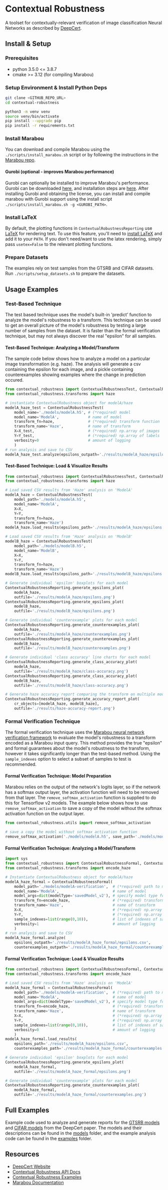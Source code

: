 # Contextual Robustness

A toolset for contextually-relevant verification of image classification Neural Networks as described by [DeepCert](https://deepcert.github.io).

## Install & Setup

### Prerequisites

* python 3.5.0 <= 3.8.7
* cmake >= 3.12 (for compiling Marabou)

### Setup Environment & Install Python Deps

```sh
git clone <GITHUB_REPO_URL>
cd contextual-robustness

python3 -m venv venv
source venv/bin/activate
pip install --upgrade pip
pip install -r requirements.txt
```

### Install Marabou

You can download and compile Marabou using the `./scripts/install_marabou.sh` script or by following the instructions in the [Marabou repo](https://github.com/NeuralNetworkVerification/Marabou).

#### Gurobi (optional - improves Marabou performance)

Gurobi can optionally be installed to improve Marabou's performance. Gurobi can be downloaded [here](https://www.gurobi.com/downloads/gurobi-optimizer-eula/), and installation steps are [here](https://www.gurobi.com/documentation/9.0/quickstart_linux/software_installation_guid.html#section:Installation). After installing Gurobi and obtaining the license, you can install and compile marabou with Gurobi support using the install script `./scripts/install_marabou.sh -g <GUROBI_PATH>`.

### Install LaTeX

By default, the plotting functions in `ContextualRobustnessReporting` use [LaTeX](https://www.latex-project.org/get/) for rendering text. To use this feature, you'll need to [install LaTeX](https://www.latex-project.org/get/) and add it to your `PATH`. If you don't need/want to use the latex rendering, simply pass `usetex=False` to the relevant plotting functions.

### Prepare Datasets

The examples rely on test samples from the GTSRB and CIFAR datasets. Run `./scripts/setup_datasets.sh` to prepare the datasets.

## Usage Examples

### Test-Based Technique

The test based technique uses the model's built-in 'predict' function to analyze the model's robustness to a transform. This technique can be used to get an overall picture of the model's robustness by testing a large number of samples from the dataset. It is faster than the formal verification technique, but may not always discover the real "epsilon" for all samples.

#### Test-Based Technique: Analyzing a Model/Transform

The sample code below shows how to analyze a model on a particular image transformation (e.g. haze). The analysis will generate a csv containing the epsilon for each image, and a pickle containing counterexamples showing examples where the change in prediction occured.

```python
from contextual_robustness import ContextualRobustnessTest, ContextualRobustnessReporting
from contextual_robustness.transforms import haze

# instantiate ContextualRobustness object for modelA/haze
modelA_haze_test = ContextualRobustnessTest(
    model_name='./models/modelA.h5', # (*required) model
    model_name='ModelA',             # name of model
    transform_fn=haze,               # (*required) transform function
    transform_name='Haze',           # name of transform
    X=X_test,                        # (*required) np.array of images
    Y=Y_test,                        # (*required) np.array of labels
    verbosity=0                      # amount of logging
    )
# run analysis and save to CSV
modelA_haze_test.analyze(epsilons_outpath='./results/modelA_haze/epsilons.csv')
```

#### Test-Based Technique: Load & Visualize Results

```python
from contextual_robustness import ContextualRobustnessTest, ContextualRobustnessReporting
from contextual_robustness.transforms import haze

# Load saved CSV results from 'Haze' analysis on 'ModelA'
modelA_haze = ContextualRobustnessTest(
    model_path='./models/modelA.h5',
    model_name='ModelA',
    X=X,
    Y=Y,
    transform_fn=haze,
    transform_name='Haze')
modelA_haze.load_results(epsilons_path='./results/modelA_haze/epsilons.csv')

# Load saved CSV results from 'Haze' analysis on 'ModelB'
modelB_haze = ContextualRobustnessTest(
    model_path='./models/modelB.h5',
    model_name='ModelB',
    X=X,
    Y=Y,
    transform_fn=haze,
    transform_name='Haze')
modelB_haze.load_results(epsilons_path='./results/modelB_haze/epsilons.csv')

# Generate individual 'epsilon' boxplots for each model
ContextualRobustnessReporting.generate_epsilons_plot(
    modelA_haze,
    outfile='./results/modelA_haze/epsilons.png')
ContextualRobustnessReporting.generate_epsilons_plot(
    modelB_haze,
    outfile='./results/modelB_haze/epsilons.png')

# Generate individual 'counterexample' plots for each model
ContextualRobustnessReporting.generate_counterexamples_plot(
    modelA_haze,
    outfile='./results/modelA_haze/counterexamples.png')
ContextualRobustnessReporting.generate_counterexamples_plot(
    modelB_haze,
    outfile='./results/modelB_haze/counterexamples.png')

# Generate individual 'class accuracy' line charts for each model
ContextualRobustnessReporting.generate_class_accuracy_plot(
    modelA_haze,
    outfile='./results/modelA_haze/class-accuracy.png')
ContextualRobustnessReporting.generate_class_accuracy_plot(
    modelB_haze,
    outfile='./results/modelB_haze/class-accuracy.png')

# Generate haze accuracy report comparing the transform on multiple models
ContextualRobustnessReporting.generate_accuracy_report_plot(
    cr_objects=[modelA_haze, modelB_haze],
    outfile='./results/haze-accuracy-report.png')
```

### Formal Verification Technique

The formal verification technique uses the [Marabou neural network verification framework](https://github.com/NeuralNetworkVerification/Marabou) to evaluate the model's robustness to a transform encoded as a Marabou input query. This method provides the true "epsilon" and formal guarantees about the model's robustness to the transform, however it takes significantly longer than the test-based method. Using the `sample_indexes` option to select a subset of samples to test is recommended.

#### Formal Verification Technique: Model Preparation

Marabou relies on the output of the network's logits layer, so if the network has a softmax output layer, the activation function will need to be removed from that layer. The `remove_softmax_activation` function is supplied to do this for Tensorflow v2 models. The example below shows how to use `remove_softmax_activation` to save a copy of the model without the softmax activation function on the output layer.

```python
from contextual_robustness.utils import remove_softmax_activation

# save a copy the model without softmax activation function
remove_softmax_activation('./models/modelA.h5', save_path='./models/modelA-verification')
```

#### Formal Verification Technique: Analyzing a Model/Transform

```python
import sys
from contextual_robustness import ContextualRobustnessFormal, ContextualRobustnessReporting
from contextual_robustness.transforms import encode_haze

# Instantiate ContextualRobustness object for modelA/haze
modelA_haze_formal = ContextualRobustnessFormal(
    model_path='./models/modelA-verification',  # (*required) path to model
    model_name='ModelA',                        # name of model
    model_args=dict(modelType='savedModel_v2'), # specify model type for marabou
    transform_fn=encode_haze,                   # (*required) transform encoder function
    transform_name='Haze',                      # name of transform
    X=X,                                        # (*required) np.array of images
    Y=Y,                                        # (*required) np.array of labels
    sample_indexes=list(range(0,10)),           # list of indexes of samples to test
    verbosity=1                                 # amount of logging
    )
# run analysis and save to CSV
modelA_haze_formal.analyze(
    epsilons_outpath='./results/modelA_haze_formal/epsilons.csv',
    counterexamples_outpath='./results/modelA_haze_formal/counterexamples.p')
```

#### Formal Verification Technique: Load & Visualize Results

```python
from contextual_robustness import ContextualRobustnessFormal, ContextualRobustnessReporting
from contextual_robustness.transforms import encode_haze

# Load saved CSV results from 'Haze' analysis on 'ModelA'
modelA_haze_formal = ContextualRobustnessFormal(
    model_path='./models/modelA-verification',  # (*required) path to model
    model_name='ModelA',                        # name of model
    model_args=dict(modelType='savedModel_v2'), # specify model type for marabou
    transform_fn=encode_haze,                   # (*required) transform encoder function
    transform_name='Haze',                      # name of transform
    X=X,                                        # (*required) np.array of images
    Y=Y,                                        # (*required) np.array of labels
    sample_indexes=list(range(0,10)),           # list of indexes of samples to test
    verbosity=0                                 # amount of logging
    )
modelA_haze_formal.load_results(
    epsilons_path='./results/modelA_haze/epsilons.csv',
    counterexamples_path='./results/modelA_haze_formal/counterexamples.p')

# Generate individual 'epsilon' boxplots for each model
ContextualRobustnessReporting.generate_epsilons_plot(
    modelA_haze_formal,
    outfile='./results/modelA_haze_formal/epsilons.png')

# Generate individual 'counterexample' plots for each model
ContextualRobustnessReporting.generate_counterexamples_plot(
    modelA_haze_formal,
    outfile='./results/modelA_haze_formal/counterexamples.png')
```

## Full Examples

Example code used to analyze and generate reports for the [GTSRB models](https://github.com/DeepCert/contextual-robustness/tree/main/models#gtsrb-models) and [CIFAR models](https://github.com/DeepCert/contextual-robustness/tree/main/models#cifar-models) from the DeepCert paper. The models and their descriptions can be found in the [models](https://github.com/DeepCert/contextual-robustness/tree/main/models) folder, and the example analysis code can be found in the [examples](https://github.com/DeepCert/contextual-robustness/tree/main/examples) folder.

## Resources

* [DeepCert Website](https://deepcert.github.io)
* [Contextual Robustness API Docs](https://contextual-robustness.readthedocs.io/en/latest/modules.html)
* [Contextual Robustness Examples](https://contextual-robustness.readthedocs.io/en/latest/EXAMPLES.html)
* [Marabou Documentation](https://neuralnetworkverification.github.io/Marabou/)

